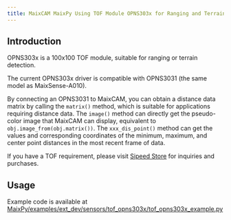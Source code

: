 ```yaml
---
title: MaixCAM MaixPy Using TOF Module OPNS303x for Ranging and Terrain Detection
---
```


## Introduction

OPNS303x is a 100x100 TOF module, suitable for ranging or terrain detection.

The current OPNS303x driver is compatible with OPNS3031 (the same model as MaixSense-A010).

By connecting an OPNS3031 to MaixCAM, you can obtain a distance data matrix by calling the `matrix()` method, which is suitable for applications requiring distance data. The `image()` method can directly get the pseudo-color image that MaixCAM can display, equivalent to `obj.image_from(obj.matrix())`. The `xxx_dis_point()` method can get the values and corresponding coordinates of the minimum, maximum, and center point distances in the most recent frame of data.

If you have a TOF requirement, please visit [Sipeed Store](https://wiki.sipeed.com/store.html) for inquiries and purchases.

## Usage

Example code is available at [MaixPy/examples/ext_dev/sensors/tof_opns303x/tof_opns303x_example.py](https://github.com/sipeed/MaixPy/tree/main/examples/ext_dev/sensors/tof_opns303x/tof_opns303x_example.py)
